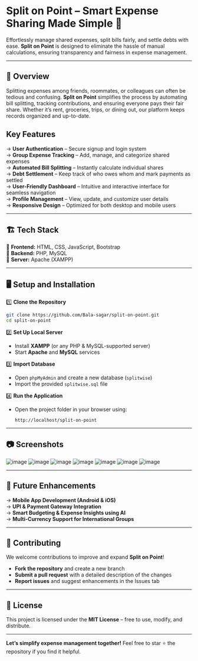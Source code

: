 #  Split on Point – Smart Expense Sharing Made Simple 💸  

Effortlessly manage shared expenses, split bills fairly, and settle debts with ease. **Split on Point** is designed to eliminate the hassle of manual calculations, ensuring transparency and fairness in expense management.  

---

## 📌 Overview  
Splitting expenses among friends, roommates, or colleagues can often be tedious and confusing. **Split on Point** simplifies the process by automating bill splitting, tracking contributions, and ensuring everyone pays their fair share. Whether it’s rent, groceries, trips, or dining out, our platform keeps records organized and up-to-date.  

##  Key Features  
-> **User Authentication** – Secure signup and login system  
-> **Group Expense Tracking** – Add, manage, and categorize shared expenses  
-> **Automated Bill Splitting** – Instantly calculate individual shares  
-> **Debt Settlement** – Keep track of who owes whom and mark payments as settled  
-> **User-Friendly Dashboard** – Intuitive and interactive interface for seamless navigation  
-> **Profile Management** – View, update, and customize user details  
-> **Responsive Design** – Optimized for both desktop and mobile users  

---

## 🏗 Tech Stack  
🔹 **Frontend:** HTML, CSS, JavaScript, Bootstrap  
🔹 **Backend:** PHP, MySQL  
🔹 **Server:** Apache (XAMPP)  

---


## 🖥️ Setup and Installation  

1️⃣ **Clone the Repository**  
   ```sh
   git clone https://github.com/Bala-sagar/split-on-point.git
   cd split-on-point
   ```

2️⃣ **Set Up Local Server**  
   - Install **XAMPP** (or any PHP & MySQL-supported server)  
   - Start **Apache** and **MySQL** services  

3️⃣ **Import Database**  
   - Open `phpMyAdmin` and create a new database (`splitwise`)  
   - Import the provided `splitwise.sql` file  

4️⃣ **Run the Application**  
   - Open the project folder in your browser using:  
     ```
     http://localhost/split-on-point
     ```  

---

## 📷 Screenshots  
![image](https://github.com/user-attachments/assets/c390074e-8f9f-4085-b93e-2b55fb4a437b)
![image](https://github.com/user-attachments/assets/73d78bdf-9945-4856-8243-c1378fa570a1)
![image](https://github.com/user-attachments/assets/16063df7-f484-472e-bd6a-7da2c036ffeb)
![image](https://github.com/user-attachments/assets/926db697-5453-462a-8665-38c8d101d83e)
![image](https://github.com/user-attachments/assets/592b3247-19a8-47a4-82a2-71cc4fbf6212)
![image](https://github.com/user-attachments/assets/3584d93e-8449-4083-836b-dc8e34c7196a)
![image](https://github.com/user-attachments/assets/e3de3940-2124-42a7-9a6a-0d737a0f5973)


 

---

## 🔮 Future Enhancements  
-> **Mobile App Development (Android & iOS)**  
-> **UPI & Payment Gateway Integration**  
-> **Smart Budgeting & Expense Insights using AI**  
-> **Multi-Currency Support for International Groups**  

---

## 🤝 Contributing  
We welcome contributions to improve and expand **Split on Point**!  
- **Fork the repository** and create a new branch  
- **Submit a pull request** with a detailed description of the changes  
- **Report issues** and suggest enhancements in the Issues tab  

---

## 📜 License  
This project is licensed under the **MIT License** – free to use, modify, and distribute.  

---

 **Let’s simplify expense management together!** Feel free to star ⭐ the repository if you find it helpful.  
